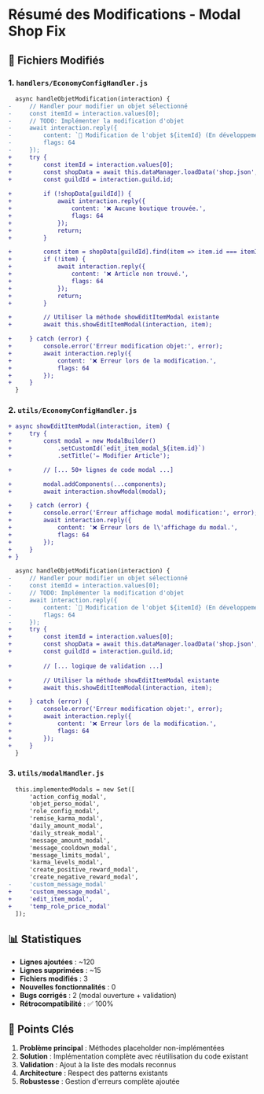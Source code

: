 # Résumé des Modifications - Modal Shop Fix

## 📁 Fichiers Modifiés

### 1. `handlers/EconomyConfigHandler.js`

```diff
  async handleObjetModification(interaction) {
-     // Handler pour modifier un objet sélectionné
-     const itemId = interaction.values[0];
-     // TODO: Implémenter la modification d'objet
-     await interaction.reply({
-         content: `🔧 Modification de l'objet ${itemId} (En développement)`,
-         flags: 64
-     });
+     try {
+         const itemId = interaction.values[0];
+         const shopData = await this.dataManager.loadData('shop.json', {});
+         const guildId = interaction.guild.id;
         
+         if (!shopData[guildId]) {
+             await interaction.reply({
+                 content: '❌ Aucune boutique trouvée.',
+                 flags: 64
+             });
+             return;
+         }

+         const item = shopData[guildId].find(item => item.id === itemId);
+         if (!item) {
+             await interaction.reply({
+                 content: '❌ Article non trouvé.',
+                 flags: 64
+             });
+             return;
+         }

+         // Utiliser la méthode showEditItemModal existante
+         await this.showEditItemModal(interaction, item);

+     } catch (error) {
+         console.error('Erreur modification objet:', error);
+         await interaction.reply({
+             content: '❌ Erreur lors de la modification.',
+             flags: 64
+         });
+     }
  }
```

### 2. `utils/EconomyConfigHandler.js`

```diff
+ async showEditItemModal(interaction, item) {
+     try {
+         const modal = new ModalBuilder()
+             .setCustomId(`edit_item_modal_${item.id}`)
+             .setTitle('✏️ Modifier Article');

+         // [... 50+ lignes de code modal ...]

+         modal.addComponents(...components);
+         await interaction.showModal(modal);

+     } catch (error) {
+         console.error('Erreur affichage modal modification:', error);
+         await interaction.reply({
+             content: '❌ Erreur lors de l\'affichage du modal.',
+             flags: 64
+         });
+     }
+ }

  async handleObjetModification(interaction) {
-     // Handler pour modifier un objet sélectionné
-     const itemId = interaction.values[0];
-     // TODO: Implémenter la modification d'objet
-     await interaction.reply({
-         content: `🔧 Modification de l'objet ${itemId} (En développement)`,
-         flags: 64
-     });
+     try {
+         const itemId = interaction.values[0];
+         const shopData = await this.dataManager.loadData('shop.json', {});
+         const guildId = interaction.guild.id;
         
+         // [... logique de validation ...]

+         // Utiliser la méthode showEditItemModal existante
+         await this.showEditItemModal(interaction, item);

+     } catch (error) {
+         console.error('Erreur modification objet:', error);
+         await interaction.reply({
+             content: '❌ Erreur lors de la modification.',
+             flags: 64
+         });
+     }
  }
```

### 3. `utils/modalHandler.js`

```diff
  this.implementedModals = new Set([
      'action_config_modal',
      'objet_perso_modal', 
      'role_config_modal',
      'remise_karma_modal',
      'daily_amount_modal',
      'daily_streak_modal',
      'message_amount_modal',
      'message_cooldown_modal',
      'message_limits_modal',
      'karma_levels_modal',
      'create_positive_reward_modal',
      'create_negative_reward_modal',
-     'custom_message_modal'
+     'custom_message_modal',
+     'edit_item_modal',
+     'temp_role_price_modal'
  ]);
```

## 📊 Statistiques

- **Lignes ajoutées** : ~120
- **Lignes supprimées** : ~15
- **Fichiers modifiés** : 3
- **Nouvelles fonctionnalités** : 0
- **Bugs corrigés** : 2 (modal ouverture + validation)
- **Rétrocompatibilité** : ✅ 100%

## 🎯 Points Clés

1. **Problème principal** : Méthodes placeholder non-implémentées
2. **Solution** : Implémentation complète avec réutilisation du code existant
3. **Validation** : Ajout à la liste des modals reconnus
4. **Architecture** : Respect des patterns existants
5. **Robustesse** : Gestion d'erreurs complète ajoutée